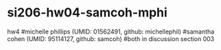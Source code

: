 # si206-hw04-samcoh-mphi
hw4
#michelle phillips (UMID: 01562491, github: michellephil)
#samantha cohen (UMID: 95114127, github: samcoh)
#both in discussion section 003 
